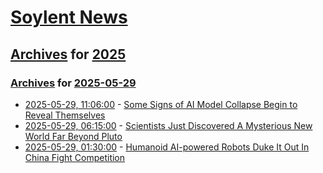 # [Soylent News](../../../README.md)

## [Archives](../../index.md) for [2025](../index.md)

### [Archives](../../index.md) for [2025-05-29](index.md)

* [2025-05-29, 11:06:00](https://soylentnews.org/article.pl?sid=25/05/28/1747229&from=rss) - [Some Signs of AI Model Collapse Begin to Reveal Themselves](https://soylentnews.org/article.pl?sid=25/05/28/1747229&from=rss)
* [2025-05-29, 06:15:00](https://soylentnews.org/article.pl?sid=25/05/28/0352254&from=rss) - [Scientists Just Discovered A Mysterious New World Far Beyond Pluto](https://soylentnews.org/article.pl?sid=25/05/28/0352254&from=rss)
* [2025-05-29, 01:30:00](https://soylentnews.org/article.pl?sid=25/05/27/2358202&from=rss) - [Humanoid AI-powered Robots Duke It Out In China Fight Competition](https://soylentnews.org/article.pl?sid=25/05/27/2358202&from=rss)
